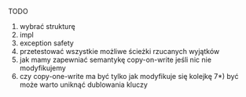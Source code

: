 TODO
1) wybrać strukturę
2) impl
3) exception safety
4) przetestować wszystkie możliwe ścieżki rzucanych wyjątków
5) jak mamy zapewniać semantykę copy-on-write jeśli nic nie modyfikujemy
6) czy copy-one-write ma być tylko jak modyfikuje się kolejkę
7*) być może warto uniknąć dublowania kluczy 
